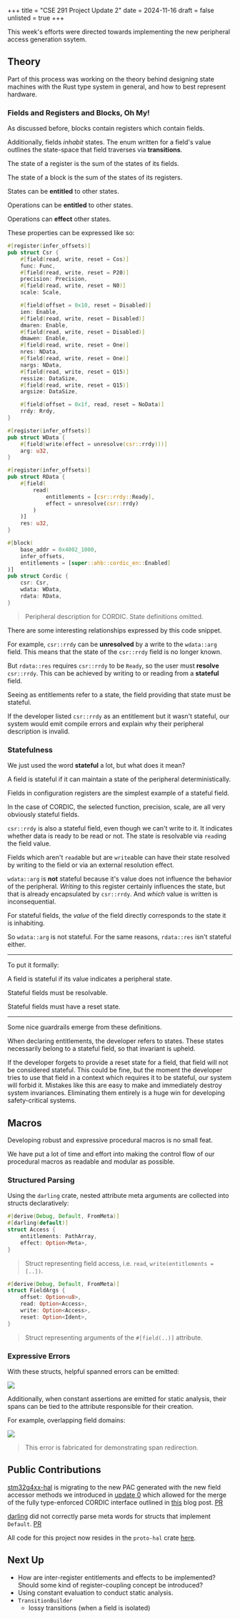 +++
title = "CSE 291 Project Update 2"
date = 2024-11-16
draft = false
unlisted = true
+++

This week's efforts were directed towards implementing the new
peripheral access generation ssytem.

## Theory

Part of this process was working on the theory behind designing
state machines with the Rust type system in general, and how
to best represent hardware.

### Fields and Registers and Blocks, Oh My!

As discussed before, blocks contain registers which contain fields.

Additionally, fields *inhabit* states. The enum written for a field's
value outlines the state-space that field traverses via **transitions**.

The state of a register is the sum of the states of its fields.

The state of a block is the sum of the states of its registers.

States can be **entitled** to other states.

Operations can be **entitled** to other states.

Operations can **effect** other states.

These properties can be expressed like so:

```rust
#[register(infer_offsets)]
pub struct Csr {
    #[field(read, write, reset = Cos)]
    func: Func,
    #[field(read, write, reset = P20)]
    precision: Precision,
    #[field(read, write, reset = N0)]
    scale: Scale,

    #[field(offset = 0x10, reset = Disabled)]
    ien: Enable,
    #[field(read, write, reset = Disabled)]
    dmaren: Enable,
    #[field(read, write, reset = Disabled)]
    dmawen: Enable,
    #[field(read, write, reset = One)]
    nres: NData,
    #[field(read, write, reset = One)]
    nargs: NData,
    #[field(read, write, reset = Q15)]
    ressize: DataSize,
    #[field(read, write, reset = Q15)]
    argsize: DataSize,

    #[field(offset = 0x1f, read, reset = NoData)]
    rrdy: Rrdy,
}

#[register(infer_offsets)]
pub struct WData {
    #[field(write(effect = unresolve(csr::rrdy)))]
    arg: u32,
}

#[register(infer_offsets)]
pub struct RData {
    #[field(
        read(
            entitlements = [csr::rrdy::Ready],
            effect = unresolve(csr::rrdy)
        )
    )]
    res: u32,
}

#[block(
    base_addr = 0x4002_1000,
    infer_offsets,
    entitlements = [super::ahb::cordic_en::Enabled]
)]
pub struct Cordic {
    csr: Csr,
    wdata: WData,
    rdata: RData,
}
```
> Peripheral description for CORDIC.
> State definitions omitted.

There are some interesting relationships expressed by this code snippet.

For example, `csr::rrdy` can be **unresolved** by a write to the `wdata::arg`
field. This means that the state of the `csr::rrdy` field is no longer known.

But `rdata::res` requires `csr::rrdy` to be `Ready`, so the user must
**resolve** `csr::rrdy`. This can be achieved by writing to or reading from a
**stateful** field.

Seeing as entitlements refer to a state, the field providing that state must be
stateful.

If the developer listed `csr::rrdy` as an entitlement but it wasn't stateful,
our system would emit compile errors and explain why their peripheral description
is invalid.

### Statefulness

We just used the word **stateful** a lot, but what does it mean?

A field is stateful if it can maintain a state of the peripheral deterministically.

Fields in configuration registers are the simplest example of a stateful field.

In the case of CORDIC, the selected function, precision, scale, are all very obviously
stateful fields.

`csr::rrdy` is also a stateful field, even though we can't write to it. It indicates
whether data is ready to be read or not. The state is resolvable via `read`ing the
field value.

Fields which aren't `read`able but are `write`able can have their state resolved by
writing to the field or via an external resolution effect.

`wdata::arg` is **not** stateful because it's value does not influence the behavior
of the peripheral. *Writing* to this register certainly influences the state, but
that is already encapsulated by `csr::rrdy`. And *which* value is written is
inconsequential.

For stateful fields, the *value* of the field directly corresponds to the state it
is inhabiting.

So `wdata::arg` is not stateful. For the same reasons, `rdata::res` isn't stateful
either.

---

To put it formally:

A field is stateful if its value indicates a peripheral state.

Stateful fields must be resolvable.

Stateful fields must have a reset state.

---

Some nice guardrails emerge from these definitions.

When declaring entitlements, the developer refers to states. These states
necessarily belong to a stateful field, so that invariant is upheld.

If the developer forgets to provide a reset state for a field,
that field will not be considered stateful. This could be fine,
but the moment the developer tries to use that field in a
context which requires it to be stateful, our system will
forbid it. Mistakes like this are easy to make and immediately destroy
system invariances. Eliminating them entirely is a
huge win for developing safety-critical systems.

## Macros

Developing robust and expressive procedural macros is no small feat.

We have put a lot of time and effort into making the control flow of our
procedural macros as readable and modular as possible.

### Structured Parsing

Using the `darling` crate, nested attribute meta arguments are collected
into structs declaratively:

```rust
#[derive(Debug, Default, FromMeta)]
#[darling(default)]
struct Access {
    entitlements: PathArray,
    effect: Option<Meta>,
}
```
> Struct representing field access, i.e. `read`, `write(entitlements = [..])`.

```rust
#[derive(Debug, Default, FromMeta)]
struct FieldArgs {
    offset: Option<u8>,
    read: Option<Access>,
    write: Option<Access>,
    reset: Option<Ident>,
}
```
> Struct representing arguments of the `#[field(..)]` attribute.

### Expressive Errors

With these structs, helpful spanned errors can be emitted:

![](https://cdn.adinack.dev/cse-291/darling_error.png)

Additionally, when constant assertions are emitted for static analysis,
their spans can be tied to the attribute responsible for their creation.

For example, overlapping field domains:

![](https://cdn.adinack.dev/cse-291/static-analysis-error.png)
> This error is fabricated for demonstrating span redirection.

## Public Contributions

[stm32g4xx-hal](https://github.com/stm32-rs/stm32g4xx-hal) is migrating
to the new PAC generated with the new field accessor methods we
introduced in [update 0](../update-0) which allowed for the merge
of the fully type-enforced CORDIC interface outlined in
[this](../../blog/better-hals-first-look) blog post. [PR](https://github.com/stm32-rs/stm32g4xx-hal/pull/144)

[darling](https://github.com/TedDriggs/darling) did not correctly parse
meta words for structs that implement `Default`. [PR](https://github.com/TedDriggs/darling/pull/313)

All code for this project now resides in the `proto-hal` crate [here](https://github.com/AdinAck/proto-hal).

## Next Up

- How are inter-register entitlements and effects to be implemented? Should some kind of register-coupling concept be introduced?
- Using constant evaluation to conduct static analysis.
- `TransitionBuilder`
  - lossy transitions (when a field is isolated)
